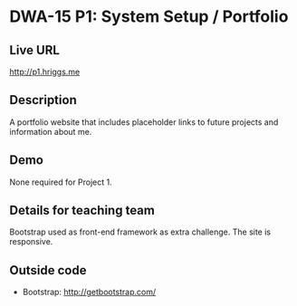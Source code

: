 # DWA-15 P1: System Setup / Portfolio

## Live URL
<http://p1.hriggs.me>

## Description
A portfolio website that includes placeholder links to future projects and information about me. 

## Demo
None required for Project 1. 

## Details for teaching team
Bootstrap used as front-end framework as extra challenge. 
The site is responsive. 

## Outside code
* Bootstrap: http://getbootstrap.com/
